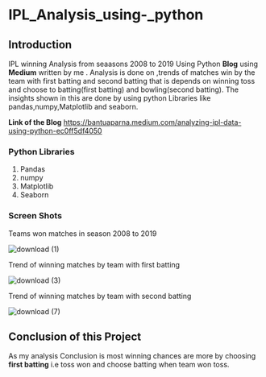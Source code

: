 # IPL_Analysis_using-_python
## Introduction
IPL winning Analysis from seaasons 2008 to 2019 Using Python **Blog** using **Medium** written by me .
Analysis is done on ,trends of matches win by the team with first batting and second batting that is depends on winning toss and choose to batting(first batting) and bowling(second batting).
The insights shown in this are done by using python Libraries like pandas,numpy,Matplotlib and seaborn.

**Link of the Blog** https://bantuaparna.medium.com/analyzing-ipl-data-using-python-ec0ff5df4050

### Python Libraries
1. Pandas
2. numpy
3. Matplotlib
4. Seaborn

### Screen Shots

Teams won matches in season 2008 to 2019

![download (1)](https://user-images.githubusercontent.com/67683259/107240049-c79b9e00-6a29-11eb-92d2-2d34630fec9d.png)

Trend of winning matches by team with first batting

![download (3)](https://user-images.githubusercontent.com/67683259/107239377-17c63080-6a29-11eb-84ef-3bea53c244e2.png)

Trend of winning matches by team with second batting

![download (7)](https://user-images.githubusercontent.com/67683259/107239634-5956db80-6a29-11eb-90e9-476a6506c559.png)


## Conclusion of this Project
As my analysis Conclusion is most winning chances are more by choosing **first batting** i.e toss won and choose batting when team won toss.
